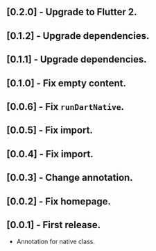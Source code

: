 ## [0.2.0] - Upgrade to Flutter 2.

## [0.1.2] - Upgrade dependencies.

## [0.1.1] - Upgrade dependencies.

## [0.1.0] - Fix empty content.

## [0.0.6] - Fix `runDartNative`.

## [0.0.5] - Fix import.

## [0.0.4] - Fix import.

## [0.0.3] - Change annotation.

## [0.0.2] - Fix homepage.

## [0.0.1] - First release.

* Annotation for native class.
